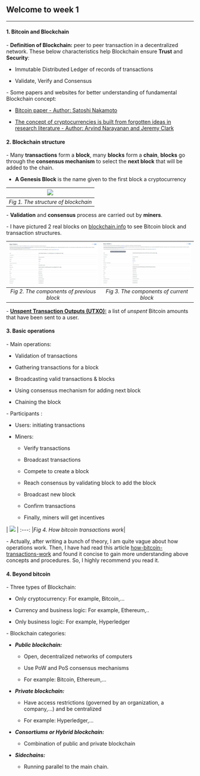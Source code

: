 ## Welcome to week 1 

___ 

#### 1. Bitcoin and Blockchain

\- **Definition of Blockchain:** peer to peer transaction in a decentralized network. These below characteristics help Blockchain ensure **Trust** and **Security**: 

+ Immutable Distributed Ledger of records of transactions

+ Validate, Verify and Consensus

\- Some papers and websites for better understanding of fundamental Blockchain concept:

+ [Bitcoin paper - Author: Satoshi Nakamoto](https://bitcoin.org/bitcoin.pdf)

+ [The concept of cryptocurrencies is built from forgotten ideas in research literature - Author: Arvind Narayanan and Jeremy Clark](https://queue.acm.org/detail.cfm?id=3136559)

#### 2. Blockchain structure

\- Many **transactions** form a **block**, many **blocks** form a **chain**, **blocks** go through the **consensus mechanism** to select the **next block** that will be added to the chain. 

+ **A Genesis Block** is the name given to the first block a cryptocurrency

| ![](https://www.researchgate.net/profile/Saraju-Mohanty/publication/326102908/figure/fig1/AS:643703962099719@1530482392658/Core-components-of-blockchain.png) |
|:--:| 
| *Fig 1. The structure of blockchain* |

\- **Validation** and **consensus** process are carried out by **miners**.

\- I have pictured 2 real blocks on [blockchain.info](https://www.blockchain.com/explorer) to see Bitcoin block and transaction structures. 

| ![](./Images/block_730403.jpg) | ![](./Images/block_730404.jpg) |
:-------------------------:|:-------------------------:
| *Fig 2. The components of previous block* | *Fig 3. The components of current block* |

\- [**Unspent Transaction Outputs (UTXO):**](https://river.com/learn/terms/u/unspent-transaction-output-utxo/) a list of *unspent* Bitcoin amounts that have been sent to a user.

#### 3. Basic operations

\- Main operations: 

+ Validation of transactions

+ Gathering transactions for a block

+ Broadcasting valid transactions & blocks 

+ Using consensus mechanism for adding next block 

+ Chaining the block

\- Participants : 

+ Users: initiating transactions 

+ Miners: 

    - Verify transactions

    - Broadcast transactions

    - Compete to create a block 

    - Reach consensus by validating block to add the block

    - Broadcast new block

    - Confirm transactions 

    - Finally, miners will get incentives 

| ![](https://research-assets.cbinsights.com/2020/08/18154157/112117-Blockchain-Explainer-V05-655x1024.png) |
:---:
|*Fig 4. How bitcoin transactions work*|

\- Actually, after writing a bunch of theory, I am quite vague about how operations work. Then, I have had read this article [how-bitcoin-transactions-work](https://www.bitcoin.com/get-started/how-bitcoin-transactions-work/) and found it concise to gain more understanding above concepts and procedures. So, I highly recommend you read it. 

#### 4. Beyond bitcoin

\- Three types of Blockchain: 

+ Only cryptocurrency: For example, Bitcoin,...

+ Currency and business logic: For example, Ethereum,..

+ Only business logic: For example, Hyperledger

\- Blockchain categories: 

+ ***Public blockchain:*** 

    + Open, decentralized networks of computers

    + Use PoW and PoS consensus mechanisms 

    + For example: Bitcoin, Ethereum,...

+ ***Private blockchain:***

    + Have access restrictions (governed by an organization, a company,...) and be centralized

    + For example: Hyperledger,...

+ ***Consortiums or Hybrid blockchain:***

    + Combination of public and private blockchain


+ ***Sidechains:***

    + Running parallel to the main chain. 